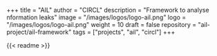 +++
title = "AIL"
author = "CIRCL"
description = "Framework to analyse nformation leaks"
image = "/images/logos/logo-ail.png"
logo = "/images/logos/logo-ail.png"
weight = 10
draft = false
repository = "ail-project/ail-framework"
tags = ["projects", "ail", "circl"]
+++

{{< readme >}}
